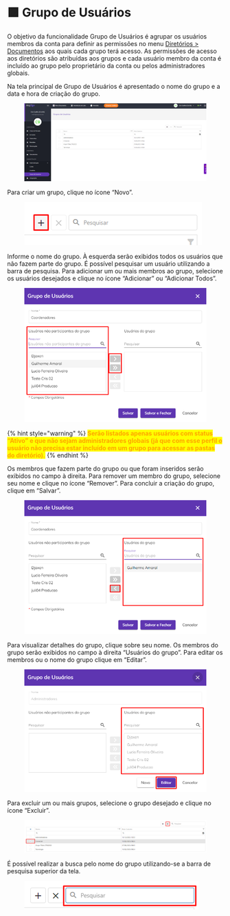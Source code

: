 # 🟪 Grupo de Usuários

O objetivo da funcionalidade Grupo de Usuários é agrupar os usuários membros da conta para definir as permissões no menu [Diretórios > Documentos](../../diretorios/documentos.md) aos quais cada grupo terá acesso. As permissões de acesso aos diretórios são atribuídas aos grupos e cada usuário membro da conta é incluído ao grupo pelo proprietário da conta ou pelos administradores globais.

&#x20;Na tela principal de Grupo de Usuários é apresentado o nome do grupo e a data e hora de criação do grupo.

<figure><img src="../../.gitbook/assets/usuarios15.png" alt=""><figcaption></figcaption></figure>

Para criar um grupo, clique no ícone “Novo”.

<figure><img src="../../.gitbook/assets/usuarios16.png" alt=""><figcaption></figcaption></figure>

Informe o nome do grupo. À esquerda serão exibidos todos os usuários que não fazem parte do grupo. É possível pesquisar um usuário utilizando a barra de pesquisa. Para adicionar um ou mais membros ao grupo, selecione os usuários desejados e clique no ícone “Adicionar” ou “Adicionar Todos”.

<figure><img src="../../.gitbook/assets/usuarios17.png" alt=""><figcaption></figcaption></figure>

{% hint style="warning" %}
<mark style="color:orange;">**Serão listados apenas usuários com status “Ativo” e que não sejam administradores globais (já que com esse perfil o usuário não precisa estar incluído em um grupo para acessar as pastas do diretório).**</mark>
{% endhint %}

Os membros que fazem parte do grupo ou que foram inseridos serão exibidos no campo à direita. Para remover um membro do grupo, selecione seu nome e clique no ícone “Remover”. Para concluir a criação do grupo, clique em “Salvar”.

<figure><img src="../../.gitbook/assets/usuarios18.png" alt=""><figcaption></figcaption></figure>

Para visualizar detalhes do grupo, clique sobre seu nome. Os membros do grupo serão exibidos no campo à direita “Usuários do grupo”. Para editar os membros ou o nome do grupo clique em “Editar”.

<figure><img src="../../.gitbook/assets/usuarios19.png" alt=""><figcaption></figcaption></figure>

Para excluir um ou mais grupos, selecione o grupo desejado e clique no ícone “Excluir”.

<figure><img src="../../.gitbook/assets/usuarios20.png" alt=""><figcaption></figcaption></figure>

É possível realizar a busca pelo nome do grupo utilizando-se a barra de pesquisa superior da tela.  &#x20;

<figure><img src="../../.gitbook/assets/usuarios21.png" alt=""><figcaption></figcaption></figure>
